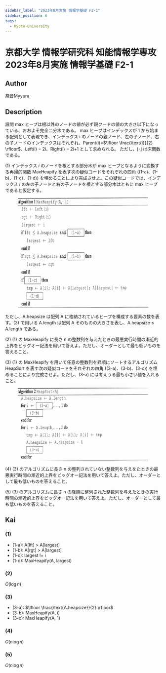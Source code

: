 ```yaml
---
sidebar_label: "2023年8月実施 情報学基礎 F2-1"
sidebar_position: 6
tags:
  - Kyoto-University
---
```

# 京都大学 情報学研究科 知能情報学専攻 2023年8月実施 情報学基礎 F2-1

## **Author**
祭音Myyura

## **Description**
設問 max ヒープは根以外のノードの値が必ず親クードの値の大きさ以下になっている、おおよそ完全二分木である。
max ヒープはインデックスが 1 から始まる配列として表現でき、インデックス i のノードの親ノード、左の子ノード、右の子ノードのインデックスはそれぞれ、Parent(i)=$\lfloor \frac{\text{i}}{2} \rfloor$、Left(i) = 2i、Right(i) = 2i+1 として求められる。
ただし、$\lfloor \cdot \rfloor$ は床関数である。

(1) インデックス $i$ のノードを根とする部分木が max ヒープとなるように変換する再帰的関数 MaxHeapify を表す次の疑似コードをそれぞれの四角 ((1-a)、(1-b)、(1-c)、(1-d)) を埋めることにより完成させよ。この疑似コードでは、インデックス $i$ の左の子ノードと右の子ノードを根とする部分木はともに max ヒープであると仮定する。

<figure style="text-align:center;">
  <img src="https://raw.githubusercontent.com/Myyura/the_kai_project_assets/main/kakomonn/kyoto_university/informatics/ist_202308_kiso_f2_1_p1.png" width="700" height="358" alt=""/>
</figure>

ただし、A.heapsize は配列 A に格納されているヒープを構成する要素の数を表す。(3) で用いる A.length は配列 A そのものの大きさを表し、A.heapsize $\le$ A.length である。

(2) (1) の MaxHeapify に長さ n の整数列を与えたときの最悪実行時間の漸近的上界をビッグオー記法を用いて答えよ。ただし、オーダーとして最も低いものを答えること。

(3) (1) の MaxHeapify を用いて任意の整数列を昇順にソートするアルゴリズム HeapSort を表す次の疑似コードをそれぞれの四角 ((3-a)、(3-b)、(3-c)) を埋めることにより完成させよ。ただし、(3-a) には考えうる最も小さい値を入れること。

<figure style="text-align:center;">
  <img src="https://raw.githubusercontent.com/Myyura/the_kai_project_assets/main/kakomonn/kyoto_university/informatics/ist_202308_kiso_f2_1_p2.png" width="700" height="235" alt=""/>
</figure>

(4) (3) のアルゴリズムに長さ n の整列されていない整数列を与えをたときの最悪実行時間の漸近的上界をビッグオー記法を用いて答えよ。ただし、オーダーとして最も低いものを答えること。

(5) (3) のアルゴリズムに長さ n の降順に整列された整数列を与えたときの実行時間の漸近的上界をビッグオー記法を用いて答えよ。ただし、オーダーとして最も低いものを答えること。


## **Kai**
### (1)
- (1-a): A\[lft\] > A\[largest\]
- (1-b): A\[rgt\] > A\[largest\]
- (1-c): largest != i
- (1-d): MaxHeapify(A, largest)

### (2)
$O(\log n)$

### (3)
- (3-a): $\lfloor \frac{\text{A.heapsize}}{2} \rfloor$
- (3-b): MaxHeapify(A, i)
- (3-c): MaxHeapify(A, 1)

### (4)
$O(n \log n)$

### (5)
$O(n \log n)$